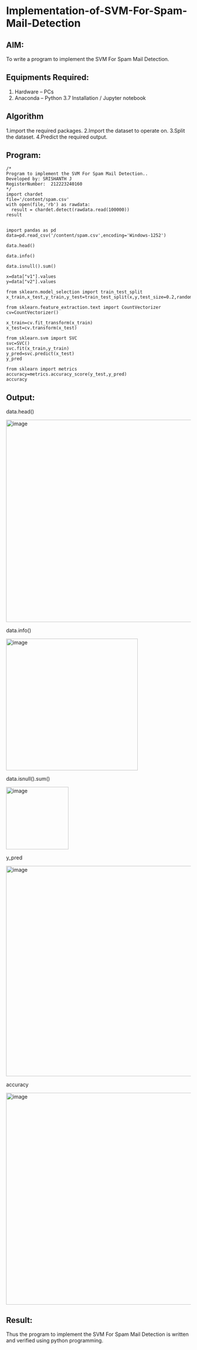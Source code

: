 # Implementation-of-SVM-For-Spam-Mail-Detection

## AIM:
To write a program to implement the SVM For Spam Mail Detection.

## Equipments Required:
1. Hardware – PCs
2. Anaconda – Python 3.7 Installation / Jupyter notebook

## Algorithm
1.import the required packages.
2.Import the dataset to operate on.
3.Split the dataset.
4.Predict the required output.

## Program:
```
/*
Program to implement the SVM For Spam Mail Detection..
Developed by: SRISHANTH J
RegisterNumber:  212223240160
*/
import chardet
file='/content/spam.csv'
with open(file,'rb') as rawdata:
  result = chardet.detect(rawdata.read(100000))
result


import pandas as pd
data=pd.read_csv('/content/spam.csv',encoding='Windows-1252')

data.head()

data.info()

data.isnull().sum()

x=data["v1"].values
y=data["v2"].values

from sklearn.model_selection import train_test_split
x_train,x_test,y_train,y_test=train_test_split(x,y,test_size=0.2,random_state=0)

from sklearn.feature_extraction.text import CountVectorizer
cv=CountVectorizer()

x_train=cv.fit_transform(x_train)
x_test=cv.transform(x_test)

from sklearn.svm import SVC
svc=SVC()
svc.fit(x_train,y_train)
y_pred=svc.predict(x_test)
y_pred

from sklearn import metrics
accuracy=metrics.accuracy_score(y_test,y_pred)
accuracy
```

## Output:
data.head()

<img width="551" alt="image" src="https://github.com/srishanth2006/Implementation-of-SVM-For-Spam-Mail-Detection/assets/150319470/18fba85c-0485-43a1-8e98-8122a1e949ac">



data.info()

<img width="359" alt="image" src="https://github.com/srishanth2006/Implementation-of-SVM-For-Spam-Mail-Detection/assets/150319470/52d77549-4870-4aec-9a3f-eb06a244ef0a">



data.isnull().sum()

<img width="170" alt="image" src="https://github.com/srishanth2006/Implementation-of-SVM-For-Spam-Mail-Detection/assets/150319470/8e350baa-6098-4879-87ea-a519f869424d">



y_pred

<img width="573" alt="image" src="https://github.com/srishanth2006/Implementation-of-SVM-For-Spam-Mail-Detection/assets/150319470/abbc6af9-e895-466e-af26-0d57078ace64">



accuracy

<img width="577" alt="image" src="https://github.com/srishanth2006/Implementation-of-SVM-For-Spam-Mail-Detection/assets/150319470/5bc105dc-e500-4a88-896d-2f67a3a824fc">




## Result:
Thus the program to implement the SVM For Spam Mail Detection is written and verified using python programming.
